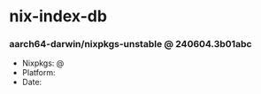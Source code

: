 # nix-index-db
### aarch64-darwin/nixpkgs-unstable @ 240604.3b01abc
- Nixpkgs: @[](https://github.com/NixOS/nixpkgs/commit/3b01abcc24846ae49957b30f4345bab4b3f1d14b)
- Platform: 
- Date: 
